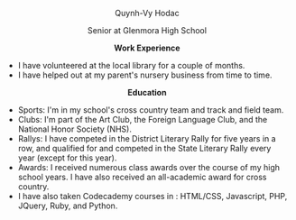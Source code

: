 <!DOCTYPE html>
<html>
  <head>
    <link type="text/css" rel="stylesheet" href="stylesheet.css"/>
    <title>Resume Webpage</title>
  </head>
  <body>
    <div class = "basic">
      <p style = "text-align: center">Quynh-Vy Hodac</p>
      <p style = "text-align: center">Senior at Glenmora High School</p>
    </div>
    <div class = "topbox">  
    <p style = "text-align: center">
      <strong>Work Experience</strong>
    </p>
    </div>
    <div id = "botbox">
    <ul>
      <li>I have volunteered at the local library for a couple of months.</li>
      <li>I have helped out at my parent's nursery business from time to time.</li>
    </ul>
    </div>
    <div class = "topbox2">
    <p style = "text-align: center">
      <strong>Education</strong>
    </p>
    </div>
    <div id = "botbox2">
    <ul>
      <li>Sports: I'm in my school's cross country team and track and field team.</li>
      <li>Clubs: I'm part of the Art Club, the Foreign Language Club, and the National Honor Society (NHS).</li>
      <li>Rallys: I have competed in the District Literary Rally for five years in a row, and qualified for and competed in the State Literary Rally every year (except for this year).</li>
      <li>Awards: I received numerous class awards over the course of my high school years. I have also received an all-academic award for cross country.</li>
      <li>I have also taken Codecademy courses in : HTML/CSS, Javascript, PHP, JQuery, Ruby, and Python.</li>
    </ul>
    </div>
  </body>
</html>
